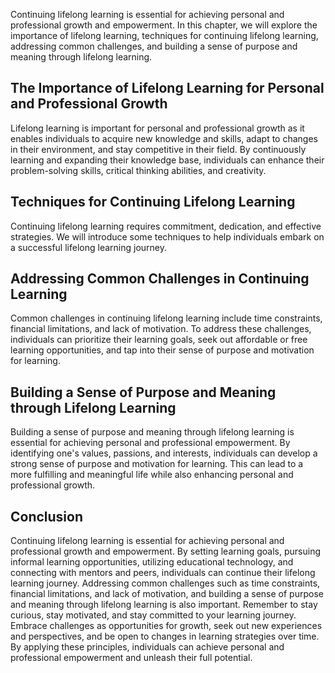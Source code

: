 
Continuing lifelong learning is essential for achieving personal and professional growth and empowerment. In this chapter, we will explore the importance of lifelong learning, techniques for continuing lifelong learning, addressing common challenges, and building a sense of purpose and meaning through lifelong learning.

The Importance of Lifelong Learning for Personal and Professional Growth
------------------------------------------------------------------------

Lifelong learning is important for personal and professional growth as it enables individuals to acquire new knowledge and skills, adapt to changes in their environment, and stay competitive in their field. By continuously learning and expanding their knowledge base, individuals can enhance their problem-solving skills, critical thinking abilities, and creativity.

Techniques for Continuing Lifelong Learning
-------------------------------------------

Continuing lifelong learning requires commitment, dedication, and effective strategies. We will introduce some techniques to help individuals embark on a successful lifelong learning journey.

Addressing Common Challenges in Continuing Learning
---------------------------------------------------

Common challenges in continuing lifelong learning include time constraints, financial limitations, and lack of motivation. To address these challenges, individuals can prioritize their learning goals, seek out affordable or free learning opportunities, and tap into their sense of purpose and motivation for learning.

Building a Sense of Purpose and Meaning through Lifelong Learning
-----------------------------------------------------------------

Building a sense of purpose and meaning through lifelong learning is essential for achieving personal and professional empowerment. By identifying one's values, passions, and interests, individuals can develop a strong sense of purpose and motivation for learning. This can lead to a more fulfilling and meaningful life while also enhancing personal and professional growth.

Conclusion
----------

Continuing lifelong learning is essential for achieving personal and professional growth and empowerment. By setting learning goals, pursuing informal learning opportunities, utilizing educational technology, and connecting with mentors and peers, individuals can continue their lifelong learning journey. Addressing common challenges such as time constraints, financial limitations, and lack of motivation, and building a sense of purpose and meaning through lifelong learning is also important. Remember to stay curious, stay motivated, and stay committed to your learning journey. Embrace challenges as opportunities for growth, seek out new experiences and perspectives, and be open to changes in learning strategies over time. By applying these principles, individuals can achieve personal and professional empowerment and unleash their full potential.

